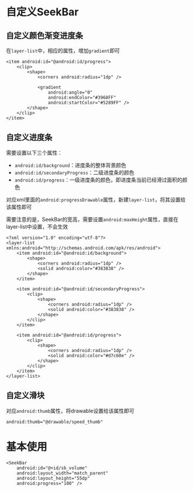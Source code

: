 # 自定义SeekBar

## 自定义颜色渐变进度条

在`layer-list`中，相应的属性，增加`gradient`即可

```
<item android:id="@android:id/progress">
    <clip>
        <shape>
            <corners android:radius="1dp" />

            <gradient
                android:angle="0"
                android:endColor="#3968FF"
                android:startColor="#5289FF" />
        </shape>
    </clip>
</item>
```

## 自定义进度条

需要设置以下三个属性：

- `android:id/background`：进度条的整体背景颜色
- `android:id/secondaryProgress`：二级进度条的颜色
- `android:id/progress`：一级进度条的颜色，即进度条当前已经滑过面积的颜色

对应xml里面的`android:progressDrawable`属性，新建`layer-list`，将其设置给该属性即可

需要注意的是，SeekBar的宽高，需要设置`android:maxHeight`属性，直接在layer-list中设置，不会生效

```
<?xml version="1.0" encoding="utf-8"?>
<layer-list xmlns:android="http://schemas.android.com/apk/res/android">
    <item android:id="@android:id/background">
        <shape>
            <corners android:radius="1dp" />
            <solid android:color="#383838" />
        </shape>
    </item>

    <item android:id="@android:id/secondaryProgress">
        <clip>
            <shape>
                <corners android:radius="1dp" />
                <solid android:color="#383838" />
            </shape>
        </clip>
    </item>

    <item android:id="@android:id/progress">
        <clip>
            <shape>
                <corners android:radius="1dp" />
                <solid android:color="#d7c60e" />
            </shape>
        </clip>
    </item>
</layer-list>
```

## 自定义滑块

对应`android:thumb`属性，将drawable设置给该属性即可

```
android:thumb="@drawable/speed_thumb"
```

# 基本使用

```
<SeekBar
	android:id="@+id/sb_volume"
	android:layout_width="match_parent"
	android:layout_height="55dp"
	android:progress="100" />
```